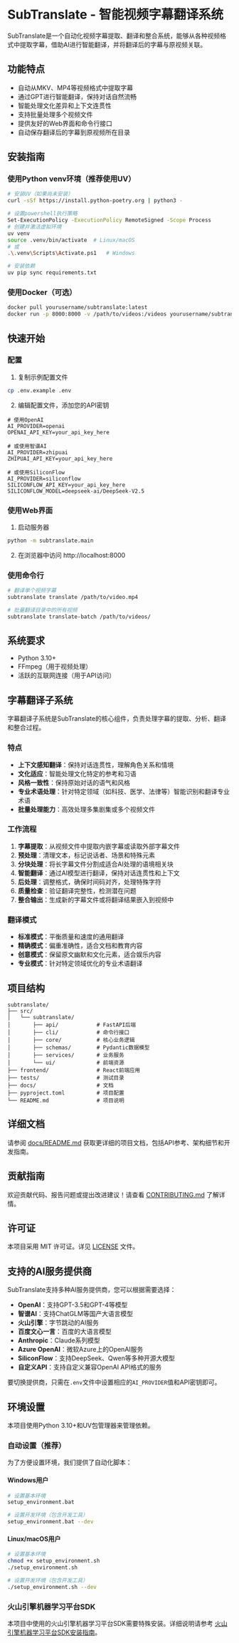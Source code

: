 # SubTranslate - 智能视频字幕翻译系统

SubTranslate是一个自动化视频字幕提取、翻译和整合系统，能够从各种视频格式中提取字幕，借助AI进行智能翻译，并将翻译后的字幕与原视频关联。

## 功能特点

- 自动从MKV、MP4等视频格式中提取字幕
- 通过GPT进行智能翻译，保持对话自然流畅
- 智能处理文化差异和上下文连贯性
- 支持批量处理多个视频文件
- 提供友好的Web界面和命令行接口
- 自动保存翻译后的字幕到原视频所在目录

## 安装指南

### 使用Python venv环境（推荐使用UV）

```bash
# 安装UV（如果尚未安装）
curl -sSf https://install.python-poetry.org | python3 -

# 设置powershell执行策略
Set-ExecutionPolicy -ExecutionPolicy RemoteSigned -Scope Process
# 创建并激活虚拟环境
uv venv
source .venv/bin/activate  # Linux/macOS
# 或
.\.venv\Scripts\Activate.ps1   # Windows

# 安装依赖
uv pip sync requirements.txt
```

### 使用Docker（可选）

```bash
docker pull yourusername/subtranslate:latest
docker run -p 8000:8000 -v /path/to/videos:/videos yourusername/subtranslate
```

## 快速开始

### 配置

1. 复制示例配置文件
```bash
cp .env.example .env
```

2. 编辑配置文件，添加您的API密钥
```
# 使用OpenAI
AI_PROVIDER=openai
OPENAI_API_KEY=your_api_key_here

# 或使用智谱AI
AI_PROVIDER=zhipuai
ZHIPUAI_API_KEY=your_api_key_here

# 或使用SiliconFlow
AI_PROVIDER=siliconflow
SILICONFLOW_API_KEY=your_api_key_here
SILICONFLOW_MODEL=deepseek-ai/DeepSeek-V2.5
```

### 使用Web界面

1. 启动服务器
```bash
python -m subtranslate.main
```

2. 在浏览器中访问 http://localhost:8000

### 使用命令行

```bash
# 翻译单个视频字幕
subtranslate translate /path/to/video.mp4

# 批量翻译目录中的所有视频
subtranslate translate-batch /path/to/videos/
```

## 系统要求

- Python 3.10+
- FFmpeg（用于视频处理）
- 活跃的互联网连接（用于API访问）

## 字幕翻译子系统

字幕翻译子系统是SubTranslate的核心组件，负责处理字幕的提取、分析、翻译和整合过程。

### 特点

- **上下文感知翻译**：保持对话连贯性，理解角色关系和情境
- **文化适应**：智能处理文化特定的参考和习语
- **风格一致性**：保持原始对话的语气和风格
- **专业术语处理**：针对特定领域（如科技、医学、法律等）智能识别和翻译专业术语
- **批量处理能力**：高效处理多集剧集或多个视频文件

### 工作流程

1. **字幕提取**：从视频文件中提取内嵌字幕或读取外部字幕文件
2. **预处理**：清理文本，标记说话者、场景和特殊元素
3. **分块处理**：将长字幕文件分割成适合AI处理的语境相关块
4. **智能翻译**：通过AI模型进行翻译，保持对话连贯性和上下文
5. **后处理**：调整格式，确保时间码对齐，处理特殊字符
6. **质量检查**：验证翻译完整性，检测潜在问题
7. **整合输出**：生成新的字幕文件或将翻译结果嵌入到视频中

### 翻译模式

- **标准模式**：平衡质量和速度的通用翻译
- **精确模式**：偏重准确性，适合文档和教育内容
- **创意模式**：保留原文幽默和文化元素，适合娱乐内容
- **专业模式**：针对特定领域优化的专业术语翻译

## 项目结构

```
subtranslate/
├── src/
│   └── subtranslate/
│       ├── api/            # FastAPI后端
│       ├── cli/            # 命令行接口
│       ├── core/           # 核心业务逻辑
│       ├── schemas/        # Pydantic数据模型
│       ├── services/       # 业务服务
│       └── ui/             # 前端资源
├── frontend/               # React前端应用
├── tests/                  # 测试目录
├── docs/                   # 文档
├── pyproject.toml          # 项目配置
└── README.md               # 项目说明
```

## 详细文档

请参阅 [docs/README.md](docs/README.md) 获取更详细的项目文档，包括API参考、架构细节和开发指南。

## 贡献指南

欢迎贡献代码、报告问题或提出改进建议！请查看 [CONTRIBUTING.md](CONTRIBUTING.md) 了解详情。

## 许可证

本项目采用 MIT 许可证。详见 [LICENSE](LICENSE) 文件。

## 支持的AI服务提供商

SubTranslate支持多种AI服务提供商，您可以根据需要选择：

- **OpenAI**：支持GPT-3.5和GPT-4等模型
- **智谱AI**：支持ChatGLM等国产大语言模型
- **火山引擎**：字节跳动的AI服务
- **百度文心一言**：百度的大语言模型
- **Anthropic**：Claude系列模型
- **Azure OpenAI**：微软Azure上的OpenAI服务
- **SiliconFlow**：支持DeepSeek、Qwen等多种开源大模型
- **自定义API**：支持自定义兼容OpenAI API格式的服务

要切换提供商，只需在`.env`文件中设置相应的`AI_PROVIDER`值和API密钥即可。

## 环境设置

本项目使用Python 3.10+和UV包管理器来管理依赖。

### 自动设置（推荐）

为了方便设置环境，我们提供了自动化脚本：

#### Windows用户

```bash
# 设置基本环境
setup_environment.bat

# 设置开发环境（包含开发工具）
setup_environment.bat --dev
```

#### Linux/macOS用户

```bash
# 设置基本环境
chmod +x setup_environment.sh
./setup_environment.sh

# 设置开发环境（包含开发工具）
./setup_environment.sh --dev
```

### 火山引擎机器学习平台SDK

本项目中使用的火山引擎机器学习平台SDK需要特殊安装。详细说明请参考 [火山引擎机器学习平台SDK安装指南](docs/ml_platform_setup.md)。


